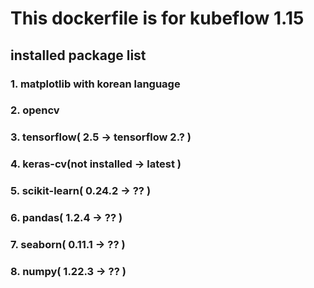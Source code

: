 # This dockerfile is for kubeflow 1.15
## installed package list
### 1. matplotlib with korean language
### 2. opencv
### 3. tensorflow( 2.5 -> tensorflow 2.? )
### 4. keras-cv(not installed -> latest )
### 5. scikit-learn( 0.24.2 -> ?? )
### 6. pandas( 1.2.4 -> ?? )
### 7. seaborn( 0.11.1 -> ?? )
### 8. numpy( 1.22.3 -> ?? )
